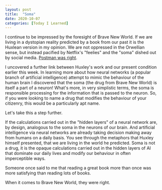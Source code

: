 ```yaml
---
layout: post
title:  "Soma"
date: 2020-10-07
categories: [Today I Learned]
---
```

I continue to be impressed by the foresight of Brave New World. If we are living in a dystopian reality predicted by a book from our past it is the Huxlean version in my opinion. We are not oppressed in the Orwellian sense, but instead pacified by Netflix's "feelies" and the "soma" dished out by social media. [Postman was right](https://www.goodreads.com/book/show/683899.Amusing_Ourselves_to_Death).

I uncovered a further link between Huxley's work and our present condition earlier this week. In learning more about how neural networks (a popular branch of artificial intelligence) attempt to mimic the behaviour of the human brain I discovered that the soma (the drug from Brave New World) is itself a part of a neuron! What's more, in very simplistic terms, the soma is responsible processing for the information that is passed to the neuron. So, if you were looking to name a drug that modifies the behaviour of your citizenry, this would be a particularly apt name.

Let's take this a step further.

If the calculations carried out in the "hidden layers" of a neural network are, by design, analogous to the soma in the neurons of our brain. And artificial intelligence via neural networks are already taking decision making away from humans on a daily basis. You see through the metaphors that Huxley himself presented, that we are living in the world he predicted. Soma is not a drug, it is the opaque calculations carried out in the hidden layers of AI that dominate our daily lives and modify our behaviour in often imperceptible ways.

Someone once said to me that reading a great book more than once was more satisfying than reading lots of books.

When it comes to Brave New World, they were right.
